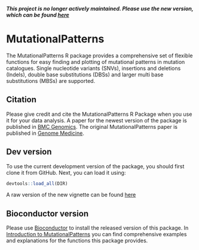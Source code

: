 ***This project is no longer actively maintained. Please use the new version, which can be found [here](https://github.com/ToolsVanBox/MutationalPatterns)***

# MutationalPatterns

The MutationalPatterns R package provides a comprehensive set of flexible
functions for easy finding and plotting of mutational patterns in mutation
catalogues. Single nucleotide variants (SNVs), insertions and deletions
(Indels), double base substitutions (DBSs) and larger multi base substitutions
(MBSs) are supported.

## Citation

Please give credit and cite the MutationalPatterns R Package when you use it for
your data analysis. A paper for the newest version of the package is published in 
[BMC Genomics](https://doi.org/doi:10.1186/s12864-022-08357-3).
The original MutationalPatterns paper is published in 
[Genome Medicine](https://doi.org/10.1186/s13073-018-0539-0).


## Dev version

To use the current development version of the package, you should first clone it
from GitHub. Next, you can load it using:
```r
devtools::load_all(DIR)
```

A raw version of the new vignette can be found
[here](../master/vignettes/Introduction_to_MutationalPatterns.Rmd)

## Bioconductor version

Please use [Bioconductor](http://bioconductor.org/packages/MutationalPatterns/)
to install the released version of this package.  In [Introduction to MutationalPatterns](https://bioconductor.org/packages/release/bioc/vignettes/MutationalPatterns/inst/doc/Introduction_to_MutationalPatterns.html) you can find
comprehensive examples and explanations for the functions this package
provides.
